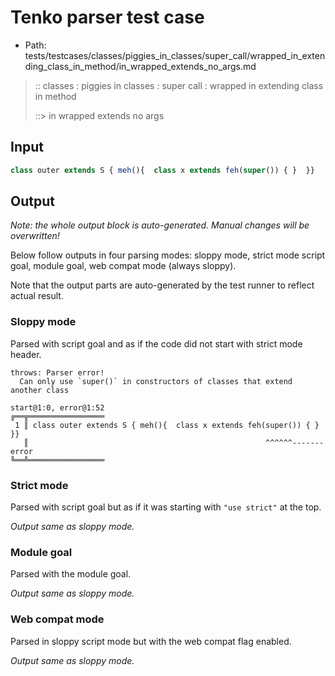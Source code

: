 # Tenko parser test case

- Path: tests/testcases/classes/piggies_in_classes/super_call/wrapped_in_extending_class_in_method/in_wrapped_extends_no_args.md

> :: classes : piggies in classes : super call : wrapped in extending class in method
>
> ::> in wrapped extends no args

## Input

`````js
class outer extends S { meh(){  class x extends feh(super()) { }  }}
`````

## Output

_Note: the whole output block is auto-generated. Manual changes will be overwritten!_

Below follow outputs in four parsing modes: sloppy mode, strict mode script goal, module goal, web compat mode (always sloppy).

Note that the output parts are auto-generated by the test runner to reflect actual result.

### Sloppy mode

Parsed with script goal and as if the code did not start with strict mode header.

`````
throws: Parser error!
  Can only use `super()` in constructors of classes that extend another class

start@1:0, error@1:52
╔══╦═════════════════
 1 ║ class outer extends S { meh(){  class x extends feh(super()) { }  }}
   ║                                                     ^^^^^^------- error
╚══╩═════════════════

`````

### Strict mode

Parsed with script goal but as if it was starting with `"use strict"` at the top.

_Output same as sloppy mode._

### Module goal

Parsed with the module goal.

_Output same as sloppy mode._

### Web compat mode

Parsed in sloppy script mode but with the web compat flag enabled.

_Output same as sloppy mode._
